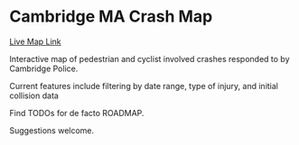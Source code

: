 # Cambridge MA Crash Map

[Live Map Link](https://blackwood.github.io/crashmap)

Interactive map of pedestrian and cyclist involved crashes responded to by Cambridge Police.

Current features include filtering by date range, type of injury, and initial collision data

Find TODOs for de facto ROADMAP.

Suggestions welcome.
